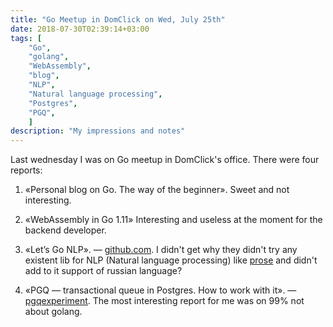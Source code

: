 ```yaml
---
title: "Go Meetup in DomClick on Wed, July 25th"
date: 2018-07-30T02:39:14+03:00
tags: [
    "Go",
    "golang",
    "WebAssembly",
    "blog",
    "NLP",
    "Natural language processing",
    "Postgres",
    "PGQ",
    ]
description: "My impressions and notes"
---
```

Last wednesday I was on Go meetup in DomClick's office. There were four reports:

1. &laquo;Personal blog on Go. The way of the beginner&raquo;. Sweet and not interesting.

2. &laquo;WebAssembly in Go 1.11&raquo; Interesting and useless at the moment for the backend developer.

3. &laquo;Let’s Go NLP&raquo;. &mdash; [github.com](https://github.com/SchadkoAO/golang-moscow-nlp). I didn't get why they didn't try any existent lib for NLP (Natural language processing) like [prose](https://github.com/jdkato/prose) and didn't add to it support of russian language?

4. &laquo;PGQ — transactional queue in Postgres. How to work with it&raquo;. &mdash; [pgqexperiment](https://github.com/furdarius/pgqexperiment). The most interesting report for me was on 99% not about golang.
